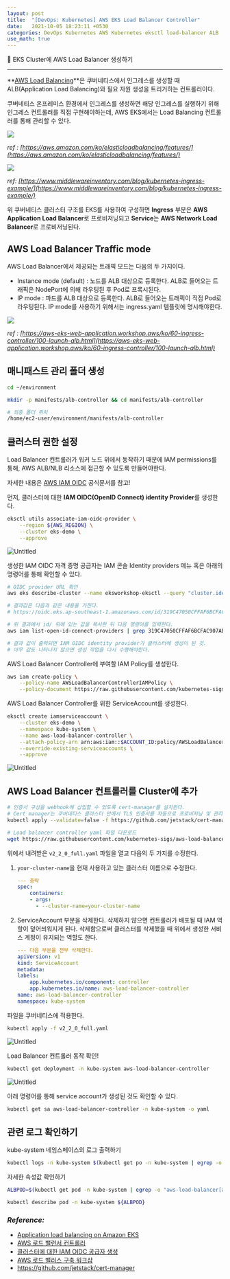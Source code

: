 ```yaml
---
layout: post
title:  "[DevOps: Kubernetes] AWS EKS Load Balancer Controller"
date:   2021-10-05 18:23:11 +0530
categories: DevOps Kubernetes AWS Kubernetes eksctl load-balancer ALB
use_math: true
---
```

🌌 EKS Cluster에 AWS Load Balancer 생성하기

_____________________________________



**[AWS Load Balancing](https://docs.aws.amazon.com/eks/latest/userguide/alb-ingress.html)**은 쿠버네티스에서 인그레스를 생성할 때 ALB(Application Load Balancing)와 필요 자원 생성을 트리거하는 컨트롤러이다. 

쿠버네티스 온프레미스 환경에서 인그레스를 생성하면 해당 인그레스를 실행하기 위해 인그레스 컨트롤러를 직접 구현해야하는데, AWS EKS에서는 Load Balancing 컨트롤러를 통해 관리할 수 있다.

![](https://user-images.githubusercontent.com/59910975/142180872-97058371-2189-4ae9-96fb-f357067916b9.png)

_ref : [https://aws.amazon.com/ko/elasticloadbalancing/features/](https://aws.amazon.com/ko/elasticloadbalancing/features/)_


![](https://user-images.githubusercontent.com/59910975/142180880-2f481e59-2840-433f-8e78-c39cfae0db99.png)

_ref: [https://www.middlewareinventory.com/blog/kubernetes-ingress-example/](https://www.middlewareinventory.com/blog/kubernetes-ingress-example/)_


위 쿠버네티스 클러스터 구조를 EKS를 사용하여 구성하면 
**Ingress** 부분은 **AWS Application Load Balancer**로 프로비저닝되고 **Service**는 **AWS Network Load Balancer**로 프로비저닝된다.

## AWS Load Balancer Traffic mode

AWS Load Balancer에서 제공되는 트래픽 모드는 다음의 두 가지이다.

- Instance mode (default) : 노드를 ALB 대상으로 등록한다. ALB로 들어오는 트래픽은 NodePort에 의해 라우팅된 후 Pod로 프록시된다.
- IP mode : 파드를 ALB 대상으로 등록한다. ALB로 들어오는 트래픽이 직접 Pod로 라우팅된다. IP mode를 사용하기 위해서는 ingress.yaml 템플릿에 명시해야한다.

![](https://user-images.githubusercontent.com/59910975/142180904-fb50bc05-88f8-43ad-a1af-74331b7e565c.png)

_ref : [https://aws-eks-web-application.workshop.aws/ko/60-ingress-controller/100-launch-alb.html](https://aws-eks-web-application.workshop.aws/ko/60-ingress-controller/100-launch-alb.html)_

## 매니패스트 관리 폴더 생성

```bash
cd ~/environment

mkdir -p manifests/alb-controller && cd manifests/alb-controller

# 최종 폴더 위치
/home/ec2-user/environment/manifests/alb-controller
```

## 클러스터 권한 설정

Load Balancer 컨트롤러가 워커 노드 위에서 동작하기 때문에 IAM permissions를 통해, AWS ALB/NLB 리소스에 접근할 수 있도록 만들어야한다. 

자세한 내용은 [AWS IAM OIDC](https://docs.aws.amazon.com/ko_kr/eks/latest/userguide/enable-iam-roles-for-service-accounts.html) 공식문서를 참고!

먼저, 클러스터에 대한 **IAM OIDC(OpenID Connect) identity Provider**를 생성한다.

```bash
eksctl utils associate-iam-oidc-provider \
    --region ${AWS_REGION} \
    --cluster eks-demo \
    --approve
```

![Untitled](https://user-images.githubusercontent.com/59910975/142180918-5a2203c7-014e-4927-a8c9-9ac9e85cbb5f.png)

생성한 IAM OIDC 자격 증명 공급자는 IAM 콘솔 Identity providers 메뉴 혹은 아래의 명령어를 통해 확인할 수 있다.

```bash
# OIDC provider URL 확인
aws eks describe-cluster --name eksworkshop-eksctl --query "cluster.identity.oidc.issuer" --output text

# 결과값은 다음과 같은 내용을 가진다.
# https://oidc.eks.ap-southeast-1.amazonaws.com/id/319C47050CFFAF6BCFAC907ABCDEDF

# 위 결과에서 id/ 뒤에 있는 값을 복사한 뒤 다음 명령어를 입력한다.
aws iam list-open-id-connect-providers | grep 319C47050CFFAF6BCFAC907ABCDEDF

# 결과 값이 출력되면 IAM OIDC identity provider가 클러스터에 생성이 된 것. 
# 아무 값도 나타나지 않으면 생성 작업을 다시 수행해야한다.
```

AWS Load Balancer Controller에 부여할 IAM Policy를 생성한다.

```bash
aws iam create-policy \
    --policy-name AWSLoadBalancerControllerIAMPolicy \
    --policy-document https://raw.githubusercontent.com/kubernetes-sigs/aws-load-balancer-controller/main/docs/install/iam_policy.json
```

AWS Load Balancer Controller를 위한 ServiceAccount를 생성한다.

```bash
eksctl create iamserviceaccount \
    --cluster eks-demo \
    --namespace kube-system \
    --name aws-load-balancer-controller \
    --attach-policy-arn arn:aws:iam::$ACCOUNT_ID:policy/AWSLoadBalancerControllerIAMPolicy \
    --override-existing-serviceaccounts \
    --approve
```

![Untitled](https://user-images.githubusercontent.com/59910975/142180921-53f9fc9a-883e-4163-ba97-0289dec2e749.png)

## AWS Load Balancer 컨트롤러를 Cluster에 추가

```bash
# 인증서 구성을 webhook에 삽입할 수 있도록 cert-manager를 설치한다.
# Cert manager는 쿠버네티스 클러스터 안에서 TLS 인증서를 자동으로 프로비저닝 및 관리하는 오픈 소스이다. 
kubectl apply --validate=false -f https://github.com/jetstack/cert-manager/releases/download/v1.4.1/cert-manager.yaml

# Load balancer controller yaml 파일 다운로드
wget https://raw.githubusercontent.com/kubernetes-sigs/aws-load-balancer-controller/v2.2.1/docs/install/v2_2_1_full.yaml
```

위에서 내려받은 `v2_2_0_full.yaml` 파일을 열고 다음의 두 가지를 수정한다.

1. `your-cluster-name`을 현재 사용하고 있는 클러스터 이름으로 수정한다.
    
    ```yaml
    --- 중략
    spec:
        containers:
        - args:
          - --cluster-name=your-cluster-name
    ```
    
2. ServiceAccount 부분을 삭제한다. 삭제하지 않으면 컨트롤러가 배포될 때 IAM 역할이 덮어씌워지게 된다. 삭제함으로써 클러스터를 삭제했을 때 위에서 생성한 서비스 계정이 유지되는 역할도 한다. 
    
    ```yaml
    --- 다음 부분을 전부 삭제한다.
    apiVersion: v1
    kind: ServiceAccount
    metadata:
    labels:
        app.kubernetes.io/component: controller
        app.kubernetes.io/name: aws-load-balancer-controller
    name: aws-load-balancer-controller
    namespace: kube-system
    ```
    

파일을 쿠버네티스에 적용한다.

```bash
kubectl apply -f v2_2_0_full.yaml
```

![Untitled](https://user-images.githubusercontent.com/59910975/142180928-2b3ec2c9-2b88-4931-9fe1-179eb16735b2.png)

Load Balancer 컨트롤러 동작 확인!

```bash
kubectl get deployment -n kube-system aws-load-balancer-controller
```

![Untitled](https://user-images.githubusercontent.com/59910975/142180933-e24fa0e8-0608-4af1-9f61-3eefdd5986cd.png)

아래 명령어를 통해 service account가 생성된 것도 확인할 수 있다.

```bash
kubectl get sa aws-load-balancer-controller -n kube-system -o yaml
```

## 관련 로그 확인하기

kube-system 네임스페이스의 로그 출력하기

```bash
kubectl logs -n kube-system $(kubectl get po -n kube-system | egrep -o "aws-load-balancer[a-zA-Z0-9-]+")
```

자세한 속성값 확인하기

```bash
ALBPOD=$(kubectl get pod -n kube-system | egrep -o "aws-load-balancer[a-zA-Z0-9-]+")

kubectl describe pod -n kube-system ${ALBPOD}
```

### _Reference:_

- [Application load balancing on Amazon EKS](https://docs.aws.amazon.com/eks/latest/userguide/alb-ingress.html)
- [AWS 로드 밸런서 컨트롤러](https://docs.aws.amazon.com/ko_kr/eks/latest/userguide/aws-load-balancer-controller.html)
- [클러스터에 대한 IAM OIDC 공급자 생성](https://docs.aws.amazon.com/ko_kr/eks/latest/userguide/enable-iam-roles-for-service-accounts.html)
- [AWS 로드 밸러스 구축 워크샵](https://aws-eks-web-application.workshop.aws/ko/60-ingress-controller.html)
- https://github.com/jetstack/cert-manager